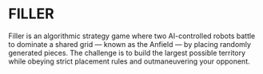 # FILLER

Filler is an algorithmic strategy game where two AI-controlled robots battle to dominate a shared grid — known as the Anfield — by placing randomly generated pieces. The challenge is to build the largest possible territory while obeying strict placement rules and outmaneuvering your opponent.